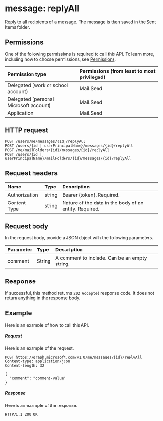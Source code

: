 # message: replyAll

Reply to all recipients of a message. The message is then saved in the Sent Items folder.

## Permissions
One of the following permissions is required to call this API. To learn more, including how to choose permissions, see [Permissions](../concepts/permissions_reference.md).

|Permission type      | Permissions (from least to most privileged)              |
|:--------------------|:---------------------------------------------------------|
|Delegated (work or school account) | Mail.Send    |
|Delegated (personal Microsoft account) | Mail.Send    |
|Application | Mail.Send |

## HTTP request
<!-- { "blockType": "ignored" } -->
```http
POST /users/me/messages/{id}/replyAll
POST /users/{id | userPrincipalName}/messages/{id}/replyAll
POST /me/mailFolders/{id}/messages/{id}/replyAll
POST /users/{id | userPrincipalName}/mailFolders/{id}/messages/{id}/replyAll
```
## Request headers
| Name       | Type | Description|
|:---------------|:--------|:----------|
| Authorization  | string  | Bearer {token}. Required. |
| Content-Type | string  | Nature of the data in the body of an entity. Required. |

## Request body
In the request body, provide a JSON object with the following parameters.

| Parameter	   | Type	|Description|
|:---------------|:--------|:----------|
|comment|String|A comment to include. Can be an empty string.|

## Response

If successful, this method returns `202 Accepted` response code. It does not return anything in the response body.

## Example
Here is an example of how to call this API.
##### Request
Here is an example of the request.
<!-- {
  "blockType": "request",
  "name": "message_replyall"
}-->
```http
POST https://graph.microsoft.com/v1.0/me/messages/{id}/replyAll
Content-type: application/json
Content-length: 32

{
  "comment": "comment-value"
}
```


##### Response
Here is an example of the response.
<!-- {
  "blockType": "response",
  "truncated": true
} -->
```http
HTTP/1.1 200 OK
```

<!-- uuid: 8fcb5dbc-d5aa-4681-8e31-b001d5168d79
2015-10-25 14:57:30 UTC -->
<!-- {
  "type": "#page.annotation",
  "description": "message: replyAll",
  "keywords": "",
  "section": "documentation",
  "tocPath": ""
}-->
